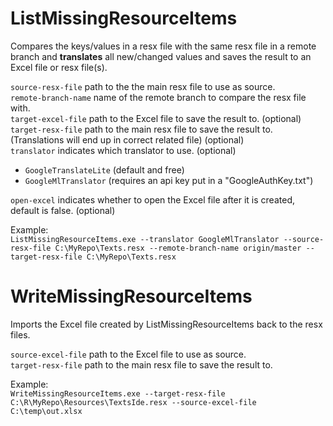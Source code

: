 # ListMissingResourceItems
Compares the keys/values in a resx file with the same resx file in a remote branch and **translates** all new/changed values and saves the result to an Excel file or resx file(s).

`source-resx-file` path to the the main resx file to use as source.  
`remote-branch-name` name of the remote branch to compare the resx file with.  
`target-excel-file` path to the Excel file to save the result to. (optional)  
`target-resx-file` path to the main resx file to save the result to. (Translations will end up in correct related file) (optional)  
`translator` indicates which translator to use. (optional)  
* `GoogleTranslateLite` (default and free)
* `GoogleMlTranslator` (requires an api key put in a "GoogleAuthKey.txt")  

`open-excel` indicates whether to open the Excel file after it is created, default is false. (optional)

Example:  
`ListMissingResourceItems.exe --translator GoogleMlTranslator --source-resx-file C:\MyRepo\Texts.resx --remote-branch-name origin/master --target-resx-file C:\MyRepo\Texts.resx`

# WriteMissingResourceItems
Imports the Excel file created by ListMissingResourceItems back to the resx files.  

`source-excel-file` path to the Excel file to use as source.  
`target-resx-file` path to the main resx file to save the result to.  

Example:  
`WriteMissingResourceItems.exe --target-resx-file C:\R\MyRepo\Resources\TextsIde.resx --source-excel-file C:\temp\out.xlsx`
